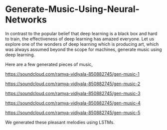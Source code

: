 # Generate-Music-Using-Neural-Networks
In contrast to the popular belief that deep learning is a black box and hard to train, the effectiveness of deep learning has amazed everyone. 
Let us explore one of the wonders of deep learning which is producing art, which was always assumed beyond the scope for machines, generate music using deep learning.

Here are a few generated pieces of music,

https://soundcloud.com/ramya-vidiyala-850882745/gen-music-1

https://soundcloud.com/ramya-vidiyala-850882745/gen-music-2

https://soundcloud.com/ramya-vidiyala-850882745/gen-music-3

https://soundcloud.com/ramya-vidiyala-850882745/gen-music-4

https://soundcloud.com/ramya-vidiyala-850882745/gen-music-5

We generated these pleasant melodies using LSTMs.

